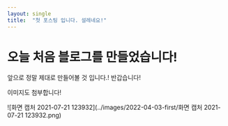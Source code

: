 ```yaml
---
layout: single
title:  "첫 포스팅 입니다. 설레네요!"
---
```

# 오늘 처음 블로그를 만들었습니다!

앞으로 정말 제대로 만들어볼 것 입니다.!
반갑습니다!

이미지도 첨부합니다!

![화면 캡처 2021-07-21 123932](../images/2022-04-03-first/화면 캡처 2021-07-21 123932.png)
